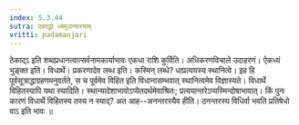 ```yaml
---
index: 5.3.44
sutra: एकाद्धो ध्यमुञन्यारयाम्
vritti: padamanjari
---
```


 ठेकाद्ऽ इति शब्दप्रधानत्वात्सर्वनामकार्याभावः एकधा राशि कुर्विति। अधिकरणविचाले उदाहरणं। ऐकध्यं भुङ्क्त इति। विधार्थे। प्रकरणादेव लब्ध इति। कस्मिन् लब्धे? धाप्रत्ययस्य स्थानित्वे। इह हि पूर्वसूत्राद्धाग्रहणमनुवर्तते, स च पूर्वमेव विहित इति विधानासम्भवात् स्थानित्वमेव विज्ञास्यते। विधार्थे विहितस्यापि यथा स्यादिति। स्थान्यादेशाभावोऽप्येतदर्थमेवाश्रितः; प्रत्ययान्तरेऽप्यस्मिन्दोषाभावात्। किं पुनः कारणं विधार्थे विहितस्य तस्य न स्याद्? अत आह--अनन्तरस्यैव हीति। ठनन्तरस्य विधिर्वा भवति प्रतिषेधो वाऽ इति भावः ॥